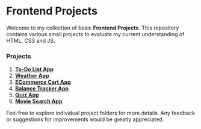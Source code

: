 # Frontend Projects
Welcome to my collection of basic **Frontend Projects**. This repository contains various small projects to evaluate my current understanding of HTML, CSS and JS.

### Projects
1. **[To-Do List App](Todo_Tasks/Readme.md)**
2. **[Weather App](Weather_Api/Readme.md)**
3. **[ECommerce Cart App](Ecommerce_Cart/Readme.md)**
4. **[Balance Tracker App](Expense_Tracker/Readme.md)**
5. **[Quiz App](Quiz/Readme.md)**
6. **[Movie Search App](Movie_Finder/Readme.md)**

Feel free to explore individual project folders for more details. Any feedback or suggestions for improvements would be greatly appreciated.